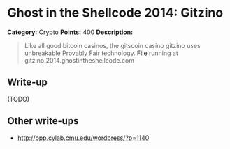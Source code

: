 # Ghost in the Shellcode 2014: Gitzino

**Category:** Crypto
**Points:** 400
**Description:**

> Like all good bitcoin casinos, the gitscoin casino gitzino uses unbreakable Provably Fair technology. [File](https://github.com/ctfs/write-ups/blob/master/ghost-in-the-shellcode-2014/gitzino/gitzino-2c5a188241c1c758e8bd7ef6dba254ccfebd965c) running at gitzino.2014.ghostintheshellcode.com

## Write-up

(TODO)

## Other write-ups

* <http://ppp.cylab.cmu.edu/wordpress/?p=1140>
